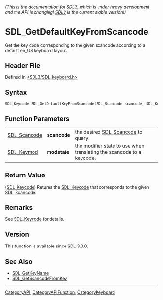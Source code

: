###### (This is the documentation for SDL3, which is under heavy development and the API is changing! [SDL2](https://wiki.libsdl.org/SDL2/) is the current stable version!)
# SDL_GetDefaultKeyFromScancode

Get the key code corresponding to the given scancode according to a default en_US keyboard layout.

## Header File

Defined in [<SDL3/SDL_keyboard.h>](https://github.com/libsdl-org/SDL/blob/main/include/SDL3/SDL_keyboard.h)

## Syntax

```c
SDL_Keycode SDL_GetDefaultKeyFromScancode(SDL_Scancode scancode, SDL_Keymod modstate);
```

## Function Parameters

|                              |              |                                                                       |
| ---------------------------- | ------------ | --------------------------------------------------------------------- |
| [SDL_Scancode](SDL_Scancode) | **scancode** | the desired [SDL_Scancode](SDL_Scancode) to query.                    |
| [SDL_Keymod](SDL_Keymod)     | **modstate** | the modifier state to use when translating the scancode to a keycode. |

## Return Value

([SDL_Keycode](SDL_Keycode)) Returns the [SDL_Keycode](SDL_Keycode) that
corresponds to the given [SDL_Scancode](SDL_Scancode).

## Remarks

See [SDL_Keycode](SDL_Keycode) for details.

## Version

This function is available since SDL 3.0.0.

## See Also

- [SDL_GetKeyName](SDL_GetKeyName)
- [SDL_GetScancodeFromKey](SDL_GetScancodeFromKey)

----
[CategoryAPI](CategoryAPI), [CategoryAPIFunction](CategoryAPIFunction), [CategoryKeyboard](CategoryKeyboard)

